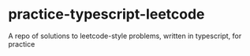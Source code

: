 # practice-typescript-leetcode

A repo of solutions to leetcode-style problems, written in typescript, for practice
